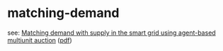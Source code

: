 matching-demand
===============

see: [Matching demand with supply in the smart grid using agent-based multiunit auction](http://ieeexplore.ieee.org/stamp/stamp.jsp?tp=&arnumber=6465595&isnumber=6465521)
([pdf](http://infoscience.epfl.ch/record/184023/files/Matching-Demand_Wijaya.pdf))
